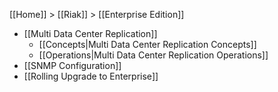 [[Home]] > [[Riak]] > [[Enterprise Edition]]

* [[Multi Data Center Replication]]
  * [[Concepts|Multi Data Center Replication Concepts]]
  * [[Operations|Multi Data Center Replication Operations]]
* [[SNMP Configuration]]
* [[Rolling Upgrade to Enterprise]]
